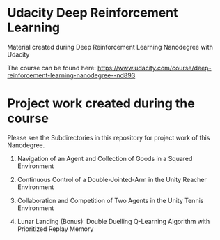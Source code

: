 # Udacity Deep Reinforcement Learning
 Material created during Deep Reinforcement Learning Nanodegree with Udacity

 The course can be found here: <https://www.udacity.com/course/deep-reinforcement-learning-nanodegree--nd893>

# Project work created during the course
 Please see the Subdirectories in this repository for project work of this Nanodegree.

 1. Navigation of an Agent and Collection of Goods in a Squared Environment

 2. Continuous Control of a Double-Jointed-Arm in the Unity Reacher Environment

 3. Collaboration and Competition of Two Agents in the Unity Tennis Environment

 4. Lunar Landing (Bonus): Double Duelling Q-Learning Algorithm with Prioritized Replay Memory

